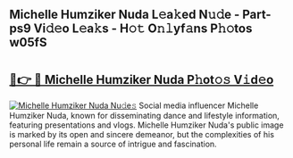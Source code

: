 ## Michelle Humziker Nuda L𝚎a𝚔ed N𝚞𝚍e - Part-ps9 Vi𝚍𝚎o L𝚎a𝚔s - H𝚘𝚝 O𝚗𝚕yf𝚊ns P𝚑𝚘tos w05fS

# <h2><a href="http://kfdca0.oniu.top/?m=Michelle+Humziker+Nuda">🔗👉 🔴 Michelle Humziker Nuda P𝚑ot𝚘𝚜 V𝚒d𝚎o</a></h2>

[![Michelle Humziker Nuda Nu𝚍e𝚜](https://i.imgur.com/0qMVB7G.gif)](http://kfdca0.oniu.top/?m=Michelle+Humziker+Nuda)
Social media influencer Michelle Humziker Nuda, known for disseminating dance and lifestyle information, featuring presentations and vlogs. Michelle Humziker Nuda's public image is marked by its open and sincere demeanor, but the complexities of his personal life remain a source of intrigue and fascination.  

